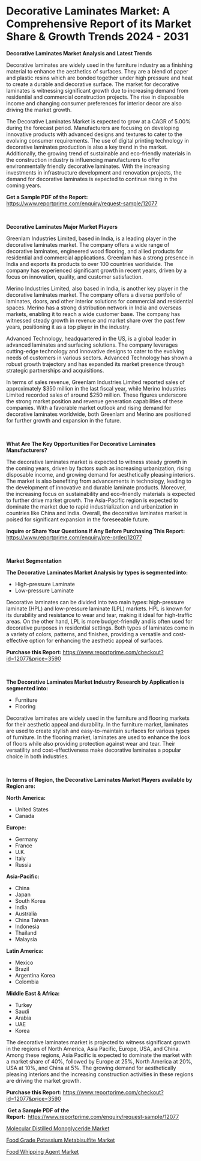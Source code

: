 <p><h1>Decorative Laminates Market: A Comprehensive Report of its Market Share & Growth Trends 2024 - 2031</h1></p><p><strong>Decorative Laminates Market Analysis and Latest Trends</strong></p>
<p><p>Decorative laminates are widely used in the furniture industry as a finishing material to enhance the aesthetics of surfaces. They are a blend of paper and plastic resins which are bonded together under high pressure and heat to create a durable and decorative surface. The market for decorative laminates is witnessing significant growth due to increasing demand from residential and commercial construction projects. The rise in disposable income and changing consumer preferences for interior decor are also driving the market growth.</p><p>The Decorative Laminates Market is expected to grow at a CAGR of 5.00% during the forecast period. Manufacturers are focusing on developing innovative products with advanced designs and textures to cater to the evolving consumer requirements. The use of digital printing technology in decorative laminates production is also a key trend in the market. Additionally, the growing trend of sustainable and eco-friendly materials in the construction industry is influencing manufacturers to offer environmentally friendly decorative laminates. With the increasing investments in infrastructure development and renovation projects, the demand for decorative laminates is expected to continue rising in the coming years.</p></p>
<p><strong>Get a Sample PDF of the Report:&nbsp;</strong> <a href="https://www.reportprime.com/enquiry/request-sample/12077">https://www.reportprime.com/enquiry/request-sample/12077</a></p>
<p>&nbsp;</p>
<p><strong>Decorative Laminates Major Market Players</strong></p>
<p><p>Greenlam Industries Limited, based in India, is a leading player in the decorative laminates market. The company offers a wide range of decorative laminates, engineered wood flooring, and allied products for residential and commercial applications. Greenlam has a strong presence in India and exports its products to over 100 countries worldwide. The company has experienced significant growth in recent years, driven by a focus on innovation, quality, and customer satisfaction.</p><p>Merino Industries Limited, also based in India, is another key player in the decorative laminates market. The company offers a diverse portfolio of laminates, doors, and other interior solutions for commercial and residential spaces. Merino has a strong distribution network in India and overseas markets, enabling it to reach a wide customer base. The company has witnessed steady growth in revenue and market share over the past few years, positioning it as a top player in the industry.</p><p>Advanced Technology, headquartered in the US, is a global leader in advanced laminates and surfacing solutions. The company leverages cutting-edge technology and innovative designs to cater to the evolving needs of customers in various sectors. Advanced Technology has shown a robust growth trajectory and has expanded its market presence through strategic partnerships and acquisitions.</p><p>In terms of sales revenue, Greenlam Industries Limited reported sales of approximately $350 million in the last fiscal year, while Merino Industries Limited recorded sales of around $250 million. These figures underscore the strong market position and revenue generation capabilities of these companies. With a favorable market outlook and rising demand for decorative laminates worldwide, both Greenlam and Merino are positioned for further growth and expansion in the future.</p></p>
<p>&nbsp;</p>
<p><strong>What Are The Key Opportunities For Decorative Laminates Manufacturers?</strong></p>
<p><p>The decorative laminates market is expected to witness steady growth in the coming years, driven by factors such as increasing urbanization, rising disposable income, and growing demand for aesthetically pleasing interiors. The market is also benefiting from advancements in technology, leading to the development of innovative and durable laminate products. Moreover, the increasing focus on sustainability and eco-friendly materials is expected to further drive market growth. The Asia-Pacific region is expected to dominate the market due to rapid industrialization and urbanization in countries like China and India. Overall, the decorative laminates market is poised for significant expansion in the foreseeable future.</p></p>
<p><strong>Inquire or Share Your Questions If Any Before Purchasing This Report:</strong> <a href="https://www.reportprime.com/enquiry/pre-order/12077">https://www.reportprime.com/enquiry/pre-order/12077</a></p>
<p>&nbsp;</p>
<p><strong>Market Segmentation</strong></p>
<p><strong>The Decorative Laminates Market Analysis by types is segmented into:</strong></p>
<p><ul><li>High-pressure Laminate</li><li>Low-pressure Laminate</li></ul></p>
<p><p>Decorative laminates can be divided into two main types: high-pressure laminate (HPL) and low-pressure laminate (LPL) markets. HPL is known for its durability and resistance to wear and tear, making it ideal for high-traffic areas. On the other hand, LPL is more budget-friendly and is often used for decorative purposes in residential settings. Both types of laminates come in a variety of colors, patterns, and finishes, providing a versatile and cost-effective option for enhancing the aesthetic appeal of surfaces.</p></p>
<p><strong>Purchase this Report:&nbsp;</strong><a href="https://www.reportprime.com/checkout?id=12077&price=3590">https://www.reportprime.com/checkout?id=12077&price=3590</a></p>
<p>&nbsp;</p>
<p><strong>The Decorative Laminates Market Industry Research by Application is segmented into:</strong></p>
<p><ul><li>Furniture</li><li>Flooring</li></ul></p>
<p><p>Decorative laminates are widely used in the furniture and flooring markets for their aesthetic appeal and durability. In the furniture market, laminates are used to create stylish and easy-to-maintain surfaces for various types of furniture. In the flooring market, laminates are used to enhance the look of floors while also providing protection against wear and tear. Their versatility and cost-effectiveness make decorative laminates a popular choice in both industries.</p></p>
<p>&nbsp;</p>
<p><strong>In terms of Region, the Decorative Laminates Market Players available by Region are:</strong></p>
<p>
    <p> <strong> North America: </strong>
        <ul>
            <li>United States</li>
            <li>Canada</li>
        </ul>
        </p> 
    <p> <strong> Europe: </strong>
        <ul>
            <li>Germany</li>
            <li>France</li>
            <li>U.K.</li>
            <li>Italy</li>
            <li>Russia</li>
        </ul>
        </p> 
    <p> <strong> Asia-Pacific: </strong>
        <ul>
            <li>China</li>
            <li>Japan</li>
            <li>South Korea</li>
            <li>India</li>
            <li>Australia</li>
            <li>China Taiwan</li>
            <li>Indonesia</li>
            <li>Thailand</li>
            <li>Malaysia</li>
        </ul>
        </p> 
    <p> <strong> Latin America: </strong>
        <ul>
            <li>Mexico</li>
            <li>Brazil</li>
            <li>Argentina Korea</li>
            <li>Colombia</li>
        </ul>
        </p> 
    <p> <strong> Middle East & Africa: </strong>
        <ul>
            <li>Turkey</li>
            <li>Saudi</li>
            <li>Arabia</li>
            <li>UAE</li>
            <li>Korea</li>
        </ul>
    </p>
    </p>
<p><p>The decorative laminates market is projected to witness significant growth in the regions of North America, Asia Pacific, Europe, USA, and China. Among these regions, Asia Pacific is expected to dominate the market with a market share of 40%, followed by Europe at 25%, North America at 20%, USA at 10%, and China at 5%. The growing demand for aesthetically pleasing interiors and the increasing construction activities in these regions are driving the market growth.</p></p>
<p><strong>Purchase this Report: </strong><a href="https://www.reportprime.com/checkout?id=12077&price=3590">https://www.reportprime.com/checkout?id=12077&price=3590</a></p>
<p>&nbsp;<strong>Get a Sample PDF of the Report:&nbsp;&nbsp;</strong><a href="https://www.reportprime.com/enquiry/request-sample/12077">https://www.reportprime.com/enquiry/request-sample/12077</a></p>
<p><strong></strong></p>
<p><p><a href="https://view.publitas.com/reportprime-1/molecular-distilled-monoglyceride-market-offer-valuable-insights-into-market-size-market-share-market-trends-and-projections-spanning-from-2023-to-2030/">Molecular Distilled Monoglyceride Market</a></p><p><a href="https://view.publitas.com/reportprime-1/food-grade-potassium-metabisulfite-market-research-report-reveals-the-latest-trends-and-opportunities-of-this-market-for-period-from-2023-2030/">Food Grade Potassium Metabisulfite Market</a></p><p><a href="https://view.publitas.com/reportprime-1/food-whipping-agent-market-analysis-and-market-size-global-industry-overview-market-segmentation-and-forecast-2023-to-2030/">Food Whipping Agent Market</a></p></p>
